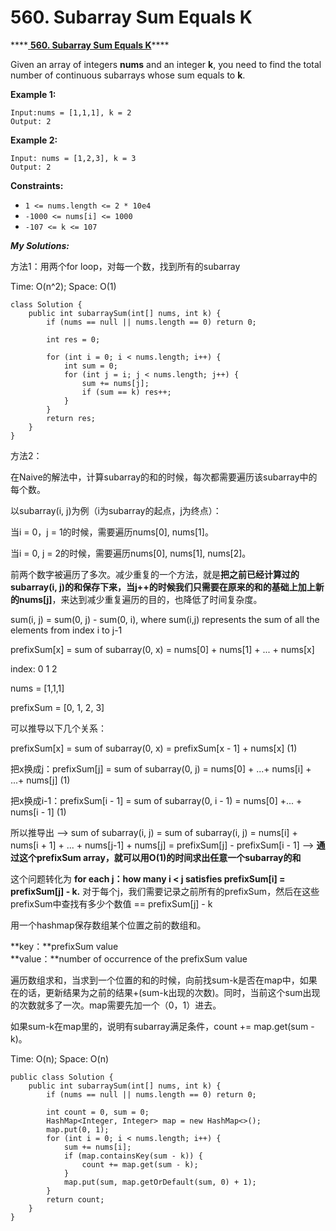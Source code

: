 # 560. Subarray Sum Equals K

\*\*\*\*[ **560. Subarray Sum Equals K**](https://leetcode.com/problems/subarray-sum-equals-k/description/)\*\*\*\*

Given an array of integers **nums** and an integer **k**, you need to find the total number of continuous subarrays whose sum equals to **k**.

**Example 1:**

```text
Input:nums = [1,1,1], k = 2
Output: 2
```

**Example 2:**

```text
Input: nums = [1,2,3], k = 3
Output: 2
```

**Constraints:**

* `1 <= nums.length <= 2 * 10e4`
* `-1000 <= nums[i] <= 1000`
* `-107 <= k <= 107`

_**My Solutions:**_

方法1：用两个for loop，对每一个数，找到所有的subarray

Time: O\(n^2\); Space: O\(1\)

```text
class Solution {
    public int subarraySum(int[] nums, int k) {
        if (nums == null || nums.length == 0) return 0;
        
        int res = 0;
        
        for (int i = 0; i < nums.length; i++) {
            int sum = 0;
            for (int j = i; j < nums.length; j++) {
                sum += nums[j];
                if (sum == k) res++;
            }
        }
        return res;
    }
}
```

方法2：

在Naive的解法中，计算subarray的和的时候，每次都需要遍历该subarray中的每个数。

以subarray\(i, j\)为例（i为subarray的起点，j为终点）：

当i = 0，j = 1的时候，需要遍历nums\[0\], nums\[1\]。

当i = 0, j = 2的时候，需要遍历nums\[0\], nums\[1\], nums\[2\]。

前两个数字被遍历了多次。减少重复的一个方法，就是**把之前已经计算过的subarray\(i, j\)的和保存下来，当j++的时候我们只需要在原来的和的基础上加上新的nums\[j\]**，来达到减少重复遍历的目的，也降低了时间复杂度。

sum\(i, j\) = sum\(0, j\) - sum\(0, i\), where sum\(i,j\) represents the sum of all the elements from index i to j-1

prefixSum\[x\] = sum of subarray\(0, x\) = nums\[0\] + nums\[1\] + ... + nums\[x\]

index:                0 1 2

nums =             \[1,1,1\]

prefixSum = \[0, 1, 2, 3\]

可以推导以下几个关系：

prefixSum\[x\] = sum of subarray\(0, x\) = prefixSum\[x - 1\] + nums\[x\] \(1\)

把x换成j：prefixSum\[j\] = sum of subarray\(0, j\) = nums\[0\] + ...+ nums\[i\] + ...+ nums\[j\] \(1\)

把x换成i-1：prefixSum\[i - 1\] = sum of subarray\(0, i - 1\) = nums\[0\] +... + nums\[i - 1\] \(1\)

所以推导出 --&gt; sum of subarray\(i, j\) = sum of subarray\(i, j\) = nums\[i\] + nums\[i + 1\] + ... + nums\[j-1\] + nums\[j\] = prefixSum\[j\] - prefixSum\[i - 1\] --&gt;  **通过这个prefixSum array，就可以用O\(1\)的时间求出任意一个subarray的和**

这个问题转化为 **for each j：how many i &lt; j satisfies prefixSum\[i\] = prefixSum\[j\] - k.** 对于每个j，我们需要记录之前所有的prefixSum，然后在这些prefixSum中查找有多少个数值 == prefixSum\[j\] - k

用一个hashmap保存数组某个位置之前的数组和。

**key：**prefixSum value  
**value：**number of occurrence of the prefixSum value

遍历数组求和，当求到一个位置的和的时候，向前找sum-k是否在map中，如果在的话，更新结果为之前的结果+\(sum-k出现的次数\)。同时，当前这个sum出现的次数就多了一次。map需要先加一个（0，1）进去。

如果sum-k在map里的，说明有subarray满足条件，count += map.get\(sum - k\)。

Time: O\(n\); Space: O\(n\)

```text
public class Solution {
    public int subarraySum(int[] nums, int k) {
        if (nums == null || nums.length == 0) return 0;
        
        int count = 0, sum = 0;
        HashMap<Integer, Integer> map = new HashMap<>();
        map.put(0, 1);
        for (int i = 0; i < nums.length; i++) {
            sum += nums[i];
            if (map.containsKey(sum - k)) {
                count += map.get(sum - k);
            }
            map.put(sum, map.getOrDefault(sum, 0) + 1);
        }
        return count;
    }
}
```


